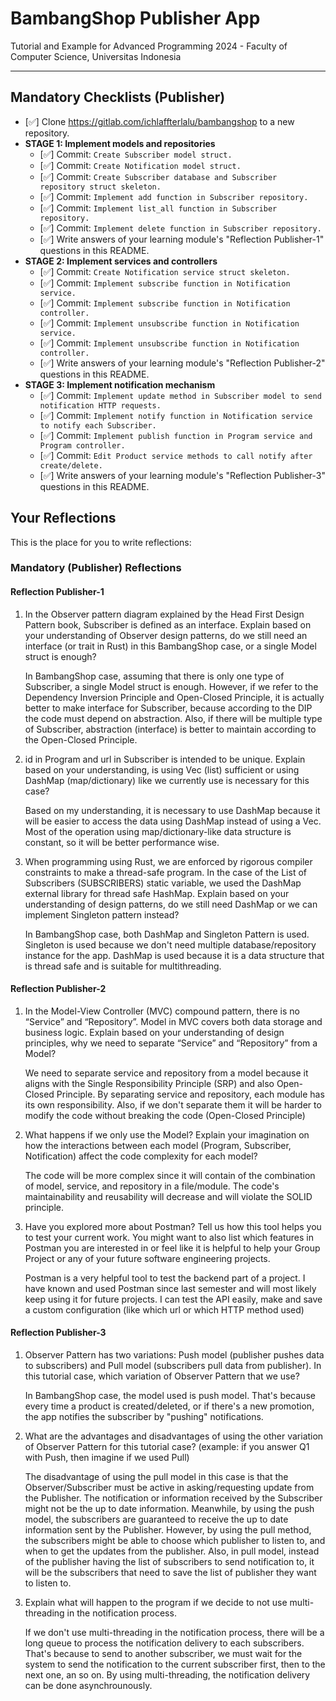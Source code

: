 # BambangShop Publisher App
Tutorial and Example for Advanced Programming 2024 - Faculty of Computer Science, Universitas Indonesia

---

## Mandatory Checklists (Publisher)
-   [✅] Clone https://gitlab.com/ichlaffterlalu/bambangshop to a new repository.
-   **STAGE 1: Implement models and repositories**
    -   [✅] Commit: `Create Subscriber model struct.`
    -   [✅] Commit: `Create Notification model struct.`
    -   [✅] Commit: `Create Subscriber database and Subscriber repository struct skeleton.`
    -   [✅] Commit: `Implement add function in Subscriber repository.`
    -   [✅] Commit: `Implement list_all function in Subscriber repository.`
    -   [✅] Commit: `Implement delete function in Subscriber repository.`
    -   [✅] Write answers of your learning module's "Reflection Publisher-1" questions in this README.
-   **STAGE 2: Implement services and controllers**
    -   [✅] Commit: `Create Notification service struct skeleton.`
    -   [✅] Commit: `Implement subscribe function in Notification service.`
    -   [✅] Commit: `Implement subscribe function in Notification controller.`
    -   [✅] Commit: `Implement unsubscribe function in Notification service.`
    -   [✅] Commit: `Implement unsubscribe function in Notification controller.`
    -   [✅] Write answers of your learning module's "Reflection Publisher-2" questions in this README.
-   **STAGE 3: Implement notification mechanism**
    -   [✅] Commit: `Implement update method in Subscriber model to send notification HTTP requests.`
    -   [✅] Commit: `Implement notify function in Notification service to notify each Subscriber.`
    -   [✅] Commit: `Implement publish function in Program service and Program controller.`
    -   [✅] Commit: `Edit Product service methods to call notify after create/delete.`
    -   [✅] Write answers of your learning module's "Reflection Publisher-3" questions in this README.

## Your Reflections
This is the place for you to write reflections:

### Mandatory (Publisher) Reflections

#### Reflection Publisher-1

1. In the Observer pattern diagram explained by the Head First Design Pattern book, Subscriber is defined as an interface. Explain based on your understanding of Observer design patterns, do we still need an interface (or trait in Rust) in this BambangShop case, or a single Model struct is enough?

    In BambangShop case, assuming that there is only one type of Subscriber, a single Model struct is enough. However, if we refer to the Dependency Inversion Principle and Open-Closed Principle, it is actually better to make interface for Subscriber, because according to the DIP the code must depend on abstraction. Also, if there will be multiple type of Subscriber, abstraction (interface) is better to maintain according to the Open-Closed Principle.

2. id in Program and url in Subscriber is intended to be unique. Explain based on your understanding, is using Vec (list) sufficient or using DashMap (map/dictionary) like we currently use is necessary for this case?

    Based on my understanding, it is necessary to use DashMap because it will be easier to access the data using DashMap instead of using a Vec. Most of the operation using map/dictionary-like data structure is constant, so it will be better performance wise.

3. When programming using Rust, we are enforced by rigorous compiler constraints to make a thread-safe program. In the case of the List of Subscribers (SUBSCRIBERS) static variable, we used the DashMap external library for thread safe HashMap. Explain based on your understanding of design patterns, do we still need DashMap or we can implement Singleton pattern instead?

    In BambangShop case, both DashMap and Singleton Pattern is used. Singleton is used because we don't need multiple database/repository instance for the app. DashMap is used because it is a data structure that is thread safe and is suitable for multithreading.

#### Reflection Publisher-2

1. In the Model-View Controller (MVC) compound pattern, there is no “Service” and “Repository”. Model in MVC covers both data storage and business logic. Explain based on your understanding of design principles, why we need to separate “Service” and “Repository” from a Model?

    We need to separate service and repository from a model because it aligns with the Single Responsibility Principle (SRP) and also Open-Closed Principle. By separating service and repository, each module has its own responsibility. Also, if we don't separate them it will be harder to modify the code without breaking the code (Open-Closed Principle)


2. What happens if we only use the Model? Explain your imagination on how the interactions between each model (Program, Subscriber, Notification) affect the code complexity for each model?

    The code will be more complex since it will contain of the combination of model, service, and repository in a file/module. The code's maintainability and reusability will decrease and will violate the SOLID principle. 

3. Have you explored more about Postman? Tell us how this tool helps you to test your current work. You might want to also list which features in Postman you are interested in or feel like it is helpful to help your Group Project or any of your future software engineering projects.

    Postman is a very helpful tool to test the backend part of a project. I have known and used Postman since last semester and will most likely keep using it for future projects. I can test the API easily, make and save a custom configuration (like which url or which HTTP method used)

#### Reflection Publisher-3

1. Observer Pattern has two variations: Push model (publisher pushes data to subscribers) and Pull model (subscribers pull data from publisher). In this tutorial case, which variation of Observer Pattern that we use?

    In BambangShop case, the model used is push model. That's because every time a product is created/deleted, or if there's a new promotion, the app notifies the subscriber by "pushing" notifications.

2. What are the advantages and disadvantages of using the other variation of Observer Pattern for this tutorial case? (example: if you answer Q1 with Push, then imagine if we used Pull)

    The disadvantage of using the pull model in this case is that the Observer/Subscriber must be active in asking/requesting update from the Publisher. The notification or information received by the Subscriber might not be the up to date information. Meanwhile, by using the push model, the subscribers are guaranteed to receive the up to date information sent by the Publisher. However, by using the pull method, the subscribers might be able to choose which publisher to listen to, and when to get the updates from the publisher. Also, in pull model, instead of the publisher having the list of subscribers to send notification to, it will be the subscribers that need to save the list of publisher they want to listen to.

3. Explain what will happen to the program if we decide to not use multi-threading in the notification process.

    If we don't use multi-threading in the notification process, there will be a long queue to process the notification delivery to each subscribers. That's because to send to another subscriber, we must wait for the system to send the notification to the current subscriber first, then to the next one, an so on. By using multi-threading, the notification delivery can be done asynchrounously.